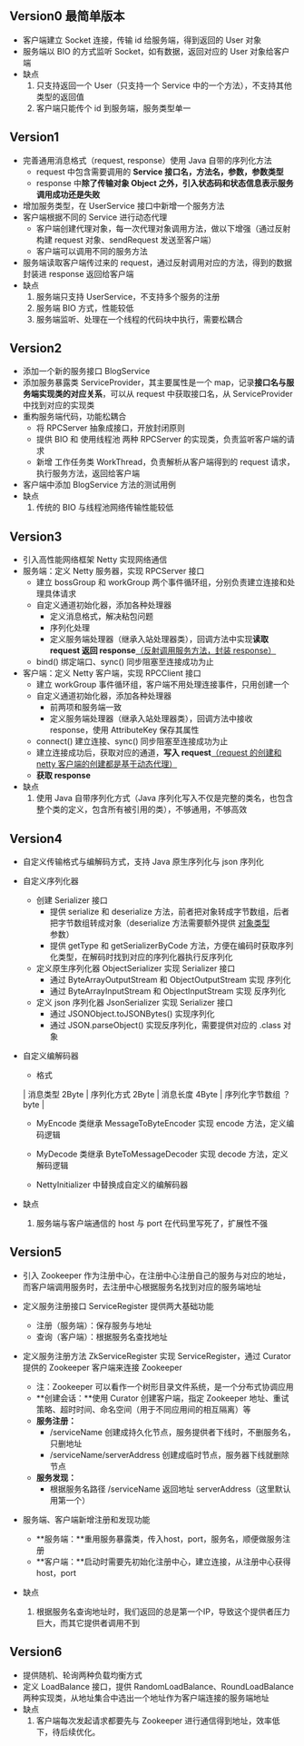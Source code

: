 ## Version0 最简单版本

- 客户端建立 Socket 连接，传输 id 给服务端，得到返回的 User 对象
- 服务端以 BIO 的方式监听 Socket，如有数据，返回对应的 User 对象给客户端
- 缺点
  1. 只支持返回一个 User（只支持一个 Service 中的一个方法），不支持其他类型的返回值
  2. 客户端只能传个 id 到服务端，服务类型单一



## Version1

- 完善通用消息格式（request, response）使用 Java 自带的序列化方法
  - request 中包含需要调用的 **Service 接口名，方法名，参数，参数类型**
  - response 中**除了传输对象 Object 之外，引入状态码和状态信息表示服务调用成功还是失败**
- 增加服务类型，在 UserService 接口中新增一个服务方法
- 客户端根据不同的 Service 进行动态代理
  - 客户端创建代理对象，每一次代理对象调用方法，做以下增强（通过反射构建 request 对象、sendRequest 发送至客户端）
  - 客户端可以调用不同的服务方法
- 服务端读取客户端传过来的 request，通过反射调用对应的方法，得到的数据封装进 response 返回给客户端
- 缺点
  1. 服务端只支持 UserService，不支持多个服务的注册
  2. 服务端 BIO 方式，性能较低
  3. 服务端监听、处理在一个线程的代码块中执行，需要松耦合



## Version2

- 添加一个新的服务接口 BlogService
- 添加服务暴露类 ServiceProvider，其主要属性是一个 map，记录**接口名与服务端实现类的对应关系**，可以从 request 中获取接口名，从 ServiceProvider 中找到对应的实现类
- 重构服务端代码，功能松耦合
  - 将 RPCServer 抽象成接口，开放封闭原则
  - 提供 BIO 和 使用线程池 两种 RPCServer 的实现类，负责监听客户端的请求
  - 新增 工作任务类 WorkThread，负责解析从客户端得到的 request 请求，执行服务方法，返回给客户端
- 客户端中添加 BlogService 方法的测试用例
- 缺点
  1. 传统的 BIO 与线程池网络传输性能较低



## Version3

- 引入高性能网络框架 Netty 实现网络通信
- 服务端：定义 Netty 服务器，实现 RPCServer 接口
  - 建立 bossGroup 和 workGroup 两个事件循环组，分别负责建立连接和处理具体请求
  - 自定义通道初始化器，添加各种处理器
    - 定义消息格式，解决粘包问题
    - 序列化处理
    - 定义服务端处理器（继承入站处理器类），回调方法中实现**读取 request 返回 response**<u>（反射调用服务方法，封装 response）</u>
  - bind() 绑定端口、sync() 同步阻塞至连接成功为止
- 客户端：定义 Netty 客户端，实现 RPCClient 接口
  - 建立 workGroup 事件循环组，客户端不用处理连接事件，只用创建一个
  - 自定义通道初始化器，添加各种处理器
    - 前两项和服务端一致
    - 定义服务端处理器（继承入站处理器类），回调方法中接收 response，使用 AttributeKey 保存其属性
  - connect() 建立连接、sync() 同步阻塞至连接成功为止
  - 建立连接成功后，获取对应的通道，**写入 request**<u>（request 的创建和 netty 客户端的创建都是基于动态代理）</u>
  - **获取 response**
- 缺点
  1. 使用 Java 自带序列化方式（Java 序列化写入不仅是完整的类名，也包含整个类的定义，包含所有被引用的类），不够通用，不够高效



## Version4

- 自定义传输格式与编解码方式，支持 Java 原生序列化与 json 序列化

- 自定义序列化器

  - 创建 Serializer 接口
    - 提供 serialize 和 deserialize 方法，前者把对象转成字节数组，后者把字节数组转成对象（deserialize 方法需要额外提供 <u>对象类型</u> 参数）
    - 提供 getType 和 getSerializerByCode 方法，方便在编码时获取序列化类型，在解码时找到对应的序列化器执行反序列化
  - 定义原生序列化器 ObjectSerializer 实现 Serializer 接口
    - 通过 ByteArrayOutputStream 和 ObjectOutputStream 实现 序列化
    - 通过 ByteArrayInputStream 和 ObjectInputStream 实现 反序列化
  - 定义 json 序列化器 JsonSerializer 实现 Serializer 接口
    - 通过 JSONObject.toJSONBytes() 实现序列化
    - 通过 JSON.parseObject() 实现反序列化，需要提供对应的 .class 对象

- 自定义编解码器

  - 格式

  | 消息类型 2Byte | 序列化方式 2Byte | 消息长度 4Byte | 序列化字节数组 ？byte |
  - MyEncode 类继承 MessageToByteEncoder 实现 encode 方法，定义编码逻辑
  - MyDecode 类继承 ByteToMessageDecoder 实现 decode 方法，定义解码逻辑

  - NettyInitializer 中替换成自定义的编解码器

- 缺点

  1. 服务端与客户端通信的 host 与 port 在代码里写死了，扩展性不强



## Version5

- 引入 Zookeeper 作为注册中心，在注册中心注册自己的服务与对应的地址，而客户端调用服务时，去注册中心根据服务名找到对应的服务端地址
- 定义服务注册接口 ServiceRegister 提供两大基础功能

  - 注册（服务端）：保存服务与地址
  - 查询（客户端）：根据服务名查找地址
- 定义服务注册方法 ZkServiceRegister 实现 ServiceRegister，通过 Curator 提供的 Zookeeper 客户端来连接 Zookeeper

  - 注：Zookeeper 可以看作一个树形目录文件系统，是一个分布式协调应用
  - **创建会话：**使用 Curator 创建客户端，指定 Zookeeper 地址、重试策略、超时时间、命名空间（用于不同应用间的相互隔离）等
  - **服务注册：**
    - /serviceName 创建成持久化节点，服务提供者下线时，不删服务名，只删地址
    - /serviceName/serverAddress 创建成临时节点，服务器下线就删除节点
  - **服务发现：**
    - 根据服务名路径 /serviceName 返回地址 serverAddress（这里默认用第一个）
- 服务端、客户端新增注册和发现功能

  - **服务端：**重用服务暴露类，传入host，port，服务名，顺便做服务注册
  - **客户端：**启动时需要先初始化注册中心，建立连接，从注册中心获得host，port
- 缺点
  1. 根据服务名查询地址时，我们返回的总是第一个IP，导致这个提供者压力巨大，而其它提供者调用不到



## Version6

- 提供随机、轮询两种负载均衡方式
- 定义 LoadBalance 接口，提供 RandomLoadBalance、RoundLoadBalance 两种实现类，从地址集合中选出一个地址作为客户端连接的服务端地址
- 缺点
  1. 客户端每次发起请求都要先与 Zookeeper 进行通信得到地址，效率低下，待后续优化。
